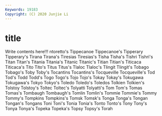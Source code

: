 ```yaml
---
Keywords: 19183
Copyright: (C) 2020 Junjie Li
---
```


# title

Write contents here!!!
ntoretto's 
Tippecanoe 
Tippecanoe's 
Tipperary 
Tipperary's 
Tirana
Tirana's 
Tiresias 
Tiresias's 
Tisha 
Tisha's 
Tishri 
Tishri's 
Titan 
Titan's 
Titania
Titania's 
Titanic 
Titanic's 
Titian 
Titian's 
Titicaca 
Titicaca's 
Tito 
Tito's 
Titus
Titus's 
Tlaloc 
Tlaloc's 
Tlingit 
Tlingit's 
Tobago 
Tobago's 
Toby 
Toby's 
Tocantins
Tocantins's 
Tocqueville 
Tocqueville's 
Tod 
Tod's 
Todd 
Todd's 
Togo 
Togo's 
Tojo
Tojo's 
Tokay 
Tokay's 
Tokugawa 
Tokugawa's 
Tokyo 
Tokyo's 
Toledo 
Toledo's 
Toledos
Tolkien 
Tolkien's 
Tolstoy 
Tolstoy's 
Toltec 
Toltec's 
Tolyatti 
Tolyatti's 
Tom 
Tom's
Tomas 
Tomas's 
Tombaugh 
Tombaugh's 
Tomlin 
Tomlin's 
Tommie 
Tommie's 
Tommy 
Tommy's
Tompkins 
Tompkins's 
Tomsk 
Tomsk's 
Tonga 
Tonga's 
Tongan 
Tongan's 
Tongans 
Toni
Toni's 
Tonia 
Tonia's 
Tonto 
Tonto's 
Tony 
Tony's 
Tonya 
Tonya's 
Topeka
Topeka's 
Topsy 
Topsy's 
Torah 
